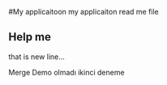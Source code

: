 #My applicaitoon
my applicaiton read me file

## Help me 

that is new line... 

Merge Demo olmadı ikinci deneme